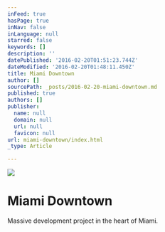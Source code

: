 ```yaml
---
inFeed: true
hasPage: true
inNav: false
inLanguage: null
starred: false
keywords: []
description: ''
datePublished: '2016-02-20T01:51:23.744Z'
dateModified: '2016-02-20T01:48:11.450Z'
title: Miami Downtown
author: []
sourcePath: _posts/2016-02-20-miami-downtown.md
published: true
authors: []
publisher:
  name: null
  domain: null
  url: null
  favicon: null
url: miami-downtown/index.html
_type: Article

---
```

![](https://s3-us-west-2.amazonaws.com/the-grid-img/p/6577764af3d5a20adb9038f61751a0402a5d4a79.jpg)

# Miami Downtown

Massive development project in the heart of Miami.